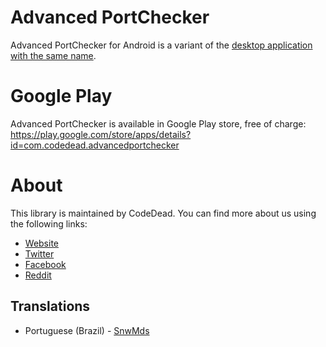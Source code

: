 # Advanced PortChecker
Advanced PortChecker for Android is a variant of the [desktop application with the same name](https://github.com/CodeDead/Advanced-PortChecker).

# Google Play
Advanced PortChecker is available in Google Play store, free of charge:  
https://play.google.com/store/apps/details?id=com.codedead.advancedportchecker

# About
This library is maintained by CodeDead. You can find more about us using the following links:
* [Website](https://codedead.com)
* [Twitter](https://twitter.com/C0DEDEAD)
* [Facebook](https://facebook.com/deadlinecodedead)
* [Reddit](https://reddit.com/r/CodeDead/)

## Translations
- Portuguese (Brazil) - [SnwMds](https://github.com/SnwMds)
